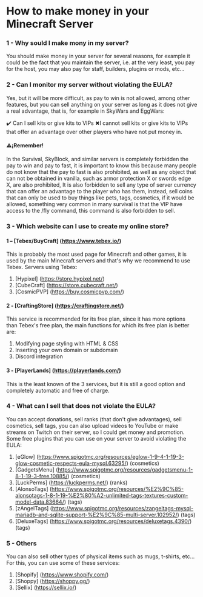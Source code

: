 # How to make money in your Minecraft Server
### 1 - Why sould I make mony in my server?
You should make money in your server for several reasons, for example it could be the fact that you
maintain the server, i.e. at the very least, you pay for the host, you may also pay for staff, builders,
plugins or mods, etc...
### 2 - Can I monitor my server without violating the EULA?
Yes, but it will be more difficult, as pay to win is not allowed, among other features, but you can
sell anything on your server as long as it does not give a real advantage, that is, for example in
SkyWars and EggWars:

✔️ Can I sell kits or give kits to VIPs
✖I cannot sell kits or give kits to VIPs that offer an advantage over other players who have not put
money in.

#### ⚠️¡Remember!
In the Survival, SkyBlock, and similar servers is completely forbidden the pay to win and pay to
fast, it is important to know this because many people do not know that the pay to fast is also
prohibited, as well as any object that can not be obtained in vanilla, such as armor protection X
or swords edge X, are also prohibited, It is also forbidden to sell any type of server currency that
can offer an advantage to the player who has them, instead, sell coins that can only be used to buy
things like pets, tags, cosmetics, if it would be allowed, something very common in many survival
is that the VIP have access to the /fly command, this command is also forbidden to sell.

### 3 - Which website can I use to create my online store?

#### 1 – [Tebex/BuyCraft] (https://www.tebex.io/)
This is probably the most used page for Minecraft and other games, it is used by the main Minecraft
servers and that's why we recommend to use Tebex.
Servers using Tebex:
1. [Hypixel] (https://store.hypixel.net/)
2. [CubeCraft] (https://store.cubecraft.net/)
3. [CosmicPVP] (https://buy.cosmicpvp.com/)
#### 2 - [CraftingStore] (https://craftingstore.net/)
This service is recommended for its free plan, since it has more options than Tebex's free plan, the
main functions for which its free plan is better are:
1. Modifying page styling with HTML & CSS
2. Inserting your own domain or subdomain
3. Discord integration
#### 3 - [PlayerLands] (https://playerlands.com/)
This is the least known of the 3 services, but it is still a good option and completely automatic and
free of charge.
### 4 - What can I sell that does not violate the EULA?
You can accept donations, sell ranks (that don't give advantages), sell cosmetics, sell tags, you can
also upload videos to YouTube or make streams on Twitch on their server, so I could get money
and promotion.
Some free plugins that you can use on your server to avoid violating the EULA:
1. [eGlow] (https://www.spigotmc.org/resources/eglow-1-9-4-1-19-3-glow-cosmetic-respects-eula-mysql.63295/) (cosmetics)
2. [GadgetsMenu] (https://www.spigotmc.org/resources/gadgetsmenu-1-8-1-19-3-free.10885/) (cosmetics)
3. [LuckPerms] (https://luckperms.net/) (ranks)
4. [AlonsoTags] (https://www.spigotmc.org/resources/%E2%9C%85-alonsotags-1-8-1-19-%E2%80%A2-unlimited-tags-textures-custom-model-data.83664/) (tags)
5. [zAngelTags] (https://www.spigotmc.org/resources/zangeltags-mysql-mariadb-and-sqlite-support-%E2%9C%85-multi-server.102952/) (tags)
6. [DeluxeTags] (https://www.spigotmc.org/resources/deluxetags.4390/) (tags)

### 5 - Others
You can also sell other types of physical items such as mugs, t-shirts, etc...
For this, you can use some of these services:
1. [Shopify] (https://www.shopify.com/)
2. [Shoppy] (https://shoppy.gg/)
3. [Sellix] (https://sellix.io/)
